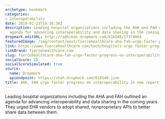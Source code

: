 ```yaml
---
archetype: bookmark
categories:
- interoperability
date: 2019-01-23T14:16:38Z
description: Leading hospital organizations including the AHA and FAH outlined an
  agenda for advancing interoperability and data sharing in the coming years.
dropmark.editURL: http://radhikan.dropmark.com/616548/17374069
featuredImage: /img/content/post/fiercehealthcare-aha-fah-urge-faster-progress-on-interoperability-in-new-report.jpg
link: https://www.fiercehealthcare.com/tech/hospitals-urge-faster-progress-interoperability-new-report
linkBrand: fiercehealthcare.com
slug: fiercehealthcare-aha-fah-urge-faster-progress-on-interoperability-in-new-report
socialScore: 26
socialScoreSimulated: true
source:
  name: Dropmark
  apiendpoint: https://shah.dropmark.com/616548.json
title: AHA, FAH urge faster progress on interoperability in new report
---
```

Leading hospital organizations including the AHA and FAH outlined an agenda for advancing interoperability and data sharing in the coming years. They urged EHR vendors to adopt shared, nonproprietary APIs to better share data between them.